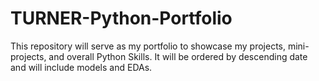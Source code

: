 # TURNER-Python-Portfolio
This repository will serve as my portfolio to showcase my projects, mini-projects, and overall Python Skills. It will be ordered by descending date and will include models and EDAs.  
